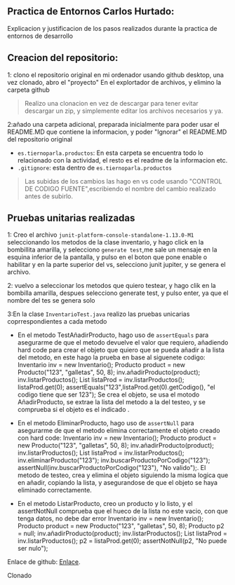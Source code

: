 ## Practica de Entornos Carlos Hurtado:
Explicacion y justificacion de los pasos realizados durante la practica de entornos de desarrollo

## Creacion del repositorio:

1: clono el repositorio original en mi ordenador usando github desktop, 
una vez clonado, abro el "proyecto" En el explortador de archivos, y elimino la carpeta github

>  Realizo una clonacion en vez de descargar para tener evitar descargar un zip, y simplemente editar los archivos necesarios y ya.

2:añado una carpeta adicional, preparada inicialmente para poder usar el README.MD que contiene la informacion, y poder "Ignorar" el README.MD del repositorio original 

- `es.tiernoparla.productos`:  En esta carpeta se encuentra todo lo relacionado con la actividad, el resto es el readme de la informacion etc.
- `.gitignore`: esta dentro de `es.tiernoparla.productos`

> Las subidas de los cambios las hago en vs code usando "CONTROL DE CODIGO FUENTE",escribiendo el nombre del cambio realizado antes de subirlo.

## Pruebas unitarias realizadas
1: Creo el archivo `junit-platform-console-standalone-1.13.0-M1` seleccionando los metodos de la clase 
inventario, y hago click en la bombillita amarilla, y selecciono `generate test`,me sale un mensaje en la esquina inferior de la pantalla, y pulso en el boton que pone enable o habilitar y en la parte superior del vs, selecciono junit jupiter, y se genera el archivo.

2: vuelvo a seleccionar los metodos que quiero testear, y hago clik en la bombilla amarilla, despues selecciono generate test, y pulso enter, ya que el nombre del tes se genera solo

3:En la clase `InventarioTest.java` realizo las pruebas unicarias coprrespondientes a cada metodo

- En el metodo TestAñadirProducto, hago uso de `assertEquals` para asegurarme de que el metodo devuelve el valor que requiero,
añadiendo hard code para crear el objeto que quiero que se pueda añadir a la lista del metodo, en este hago la prueba en base al siguenete codigo:
        Inventario inv = new Inventario();
        Producto product = new Producto("123", "galletas", 50, 8);
        inv.añadirProducto(product);
        inv.listarProductos();
        List<Producto> listaProd = inv.listarProductos();
        listaProd.get(0);
        assertEquals("123",listaProd.get(0).getCodigo(),  "el codigo tiene que ser 123");
Se crea el objeto, se usa el motodo AñadirProducto, se extrae la lista del metodo a la del testeo, y se comprueba si el objeto es el indicado .

- En el metodo EliminarProducto, hago uso de `assertNull` para asegurarme de que el metodo elimina correctamente el objeto creado con hard code:
        Inventario inv = new Inventario();
        Producto product = new Producto("123", "galletas", 50, 8);
        inv.añadirProducto(product);
        inv.listarProductos();
        List<Producto> listaProd = inv.listarProductos();
        inv.eliminarProducto("123");
        inv.buscarProductoPorCodigo("123"); 
        assertNull(inv.buscarProductoPorCodigo("123"), "No valido");.
    El metodo de testeo, crea y elimina el objeto siguiendo la misma logica que en añadir, copiando la lista, y asegurandose de que el objeto
     se haya eliminado correctamente.
    
- En el metodo ListarProducto, creo un producto y lo listo, y el assertNotNull comprueba que el hueco de la lista no este vacio, con que tenga datos, no debe dar error
      Inventario inv = new Inventario();
        Producto product = new Producto("123", "galletas", 50, 8);
        Producto p2 = null;
        inv.añadirProducto(product);
        inv.listarProductos();
        List<Producto> listaProd = inv.listarProductos();
        p2 = listaProd.get(0);
        assertNotNull(p2, "No puede ser nulo");



Enlace de github: [Enlace](https://github.com/CarlosHC12/PracticaEntornosGit).

Clonado